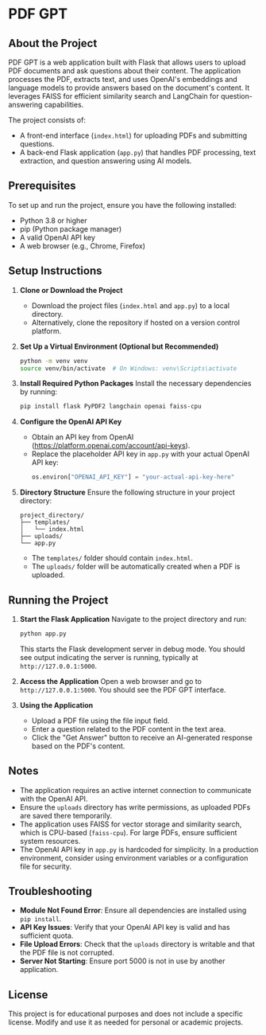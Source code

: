 # PDF GPT

## About the Project
PDF GPT is a web application built with Flask that allows users to upload PDF documents and ask questions about their content. The application processes the PDF, extracts text, and uses OpenAI's embeddings and language models to provide answers based on the document's content. It leverages FAISS for efficient similarity search and LangChain for question-answering capabilities.

The project consists of:
- A front-end interface (`index.html`) for uploading PDFs and submitting questions.
- A back-end Flask application (`app.py`) that handles PDF processing, text extraction, and question answering using AI models.

## Prerequisites
To set up and run the project, ensure you have the following installed:
- Python 3.8 or higher
- pip (Python package manager)
- A valid OpenAI API key
- A web browser (e.g., Chrome, Firefox)

## Setup Instructions
1. **Clone or Download the Project**
   - Download the project files (`index.html` and `app.py`) to a local directory.
   - Alternatively, clone the repository if hosted on a version control platform.

2. **Set Up a Virtual Environment (Optional but Recommended)**
   ```bash
   python -m venv venv
   source venv/bin/activate  # On Windows: venv\Scripts\activate
   ```

3. **Install Required Python Packages**
   Install the necessary dependencies by running:
   ```bash
   pip install flask PyPDF2 langchain openai faiss-cpu
   ```

4. **Configure the OpenAI API Key**
   - Obtain an API key from OpenAI (https://platform.openai.com/account/api-keys).
   - Replace the placeholder API key in `app.py` with your actual OpenAI API key:
     ```python
     os.environ["OPENAI_API_KEY"] = "your-actual-api-key-here"
     ```

5. **Directory Structure**
   Ensure the following structure in your project directory:
   ```
   project_directory/
   ├── templates/
   │   └── index.html
   ├── uploads/
   └── app.py
   ```
   - The `templates/` folder should contain `index.html`.
   - The `uploads/` folder will be automatically created when a PDF is uploaded.

## Running the Project
1. **Start the Flask Application**
   Navigate to the project directory and run:
   ```bash
   python app.py
   ```
   This starts the Flask development server in debug mode. You should see output indicating the server is running, typically at `http://127.0.0.1:5000`.

2. **Access the Application**
   Open a web browser and go to `http://127.0.0.1:5000`. You should see the PDF GPT interface.

3. **Using the Application**
   - Upload a PDF file using the file input field.
   - Enter a question related to the PDF content in the text area.
   - Click the "Get Answer" button to receive an AI-generated response based on the PDF's content.

## Notes
- The application requires an active internet connection to communicate with the OpenAI API.
- Ensure the `uploads` directory has write permissions, as uploaded PDFs are saved there temporarily.
- The application uses FAISS for vector storage and similarity search, which is CPU-based (`faiss-cpu`). For large PDFs, ensure sufficient system resources.
- The OpenAI API key in `app.py` is hardcoded for simplicity. In a production environment, consider using environment variables or a configuration file for security.

## Troubleshooting
- **Module Not Found Error**: Ensure all dependencies are installed using `pip install`.
- **API Key Issues**: Verify that your OpenAI API key is valid and has sufficient quota.
- **File Upload Errors**: Check that the `uploads` directory is writable and that the PDF file is not corrupted.
- **Server Not Starting**: Ensure port 5000 is not in use by another application.

## License
This project is for educational purposes and does not include a specific license. Modify and use it as needed for personal or academic projects.
